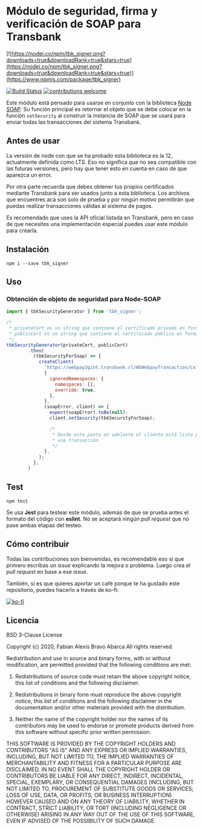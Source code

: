 # Módulo de seguridad, firma y verificación de SOAP para Transbank

[![https://nodei.co/npm/tbk_signer.png?downloads=true&downloadRank=true&stars=true](https://nodei.co/npm/tbk_signer.png?downloads=true&downloadRank=true&stars=true)](https://www.npmjs.com/package/tbk_signer)

[![Build Status](https://travis-ci.org/FabianBravoA/tbk_signer.png?branch=master)](https://travis-ci.org/FabianBravoA/tbk_signer)
[![contributions welcome](https://img.shields.io/badge/contributions-welcome-brightgreen.svg?style=flat)](https://github.com/FabianBravoA/tbk_signer/issues)

Este módulo está pensado para usarse en conjunto con la biblioteca 
[Node SOAP](https://github.com/vpulim/node-soap). Su función principal es
retornar el objeto que se debe colocar en la función ``` setSecurity ``` al
construir la instancia de SOAP que se usará para enviar todas las transacciones
del sistema Transbank.

## Antes de usar

La versión de node con que se ha probado esta biblioteca es la 12, actualmente
definida como LTS. Eso no significa que no sea compatible con las futuras
versiones, pero hay que tener esto en cuenta en caso de que aparezca un error.

Por otra parte recuerda que debes obtener tus propios certificados mediante
Transbank para ser usados junto a esta biblioteca. Los archivos que encuentres
acá son solo de prueba y por ningún motivo permitirán que puedas realizar
transacciones válidas al sistema de pagos.

Es recomendado que uses la API oficial listada en Transbank, pero en caso de que
necesites una implementación especial puedes usar este módulo para crearla.

## Instalación

```
npm i --save tbk_signer
```

## Uso

### Obtención de objeto de seguridad para Node-SOAP

````javascript
import { tbkSecurityGenerator } from 'tbk_signer';

/*
 * privateCert es un string que contiene el certificado privado en formato PEM
 * publicCert es un string que contiene el certificado público en formato PEM
 */
tbkSecurityGenerator(privateCert, publicCert)
        .then(
          (tbkSecurityForSoap) => {
            createClient(
              'https://webpay3gint.transbank.cl/WSWebpayTransaction/cxf/WSWebpayService?wsdl',
              {
                ignoredNamespaces: {
                  namespaces: [],
                  override: true,
                },
              },
              (soapError, client) => {
                expect(soapError).toBe(null);
                client.setSecurity(tbkSecurityForSoap);

                /*
                 * Desde este punto en adelante el cliente está listo para hacer
                 * una transacción.
                 */
              },
            );
          },
        )
````

## Test

```
npm test
```

Se usa __Jest__ para testear este módulo, además de que se prueba antes el
formato del código con __eslint__. No se aceptará ningún *pull request* que no
pase ambas etapas del testeo.

## Cómo contribuir

Todas las contribuciones son bienvenidas, es recomendable eso si que primero
escribas un *issue* explicando la mejora o problema. Luego crea el
*pull request* en base a ese *issue*.

También, si es que quieres aportar un café porque te ha gustado este
repositorio, puedes hacerlo a través de ko-fi:

[![ko-fi](https://www.ko-fi.com/img/githubbutton_sm.svg)](https://ko-fi.com/Y8Y11E2KP)

## Licencia

BSD 3-Clause License

Copyright (c) 2020, Fabian Alexis Bravo Abarca
All rights reserved.

Redistribution and use in source and binary forms, with or without
modification, are permitted provided that the following conditions are met:

1. Redistributions of source code must retain the above copyright notice, this
   list of conditions and the following disclaimer.

2. Redistributions in binary form must reproduce the above copyright notice,
   this list of conditions and the following disclaimer in the documentation
   and/or other materials provided with the distribution.

3. Neither the name of the copyright holder nor the names of its
   contributors may be used to endorse or promote products derived from
   this software without specific prior written permission.

THIS SOFTWARE IS PROVIDED BY THE COPYRIGHT HOLDERS AND CONTRIBUTORS "AS IS"
AND ANY EXPRESS OR IMPLIED WARRANTIES, INCLUDING, BUT NOT LIMITED TO, THE
IMPLIED WARRANTIES OF MERCHANTABILITY AND FITNESS FOR A PARTICULAR PURPOSE ARE
DISCLAIMED. IN NO EVENT SHALL THE COPYRIGHT HOLDER OR CONTRIBUTORS BE LIABLE
FOR ANY DIRECT, INDIRECT, INCIDENTAL, SPECIAL, EXEMPLARY, OR CONSEQUENTIAL
DAMAGES (INCLUDING, BUT NOT LIMITED TO, PROCUREMENT OF SUBSTITUTE GOODS OR
SERVICES; LOSS OF USE, DATA, OR PROFITS; OR BUSINESS INTERRUPTION) HOWEVER
CAUSED AND ON ANY THEORY OF LIABILITY, WHETHER IN CONTRACT, STRICT LIABILITY,
OR TORT (INCLUDING NEGLIGENCE OR OTHERWISE) ARISING IN ANY WAY OUT OF THE USE
OF THIS SOFTWARE, EVEN IF ADVISED OF THE POSSIBILITY OF SUCH DAMAGE.
